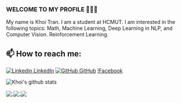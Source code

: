 ### WELCOME TO MY PROFILE 👋👋👋
My name is Khoi Tran. I am a student at HCMUT. I am interested in the following topics: Math, Machine Learning, Deep Learning in NLP, and Computer Vision. Reinforcement Learning.<br>
## 📫 How to reach me: 

[![Linkedin](https://i.stack.imgur.com/gVE0j.png) LinkedIn](https://www.linkedin.com/in/khoi-tran-909246262/) [![GitHub](https://i.stack.imgur.com/tskMh.png) GitHub](https://github.com/khoitran2003) [!Facebook](https://www.facebook.com/khoi.tran.8325/)



![Khoi's github stats](https://github-readme-stats-git-masterrstaa-rickstaa.vercel.app/api?username=khoitran2003&show_icons=true&theme=radical&hide=contribs,prs,issues)

<a href="https://github.com/khoitran2003/Mnist_Written_Digit_Recognition/">
  <!-- Change the `github-readme-stats.anuraghazra1.vercel.app` to `github-readme-stats.vercel.app`  -->
  <img align="center" src="https://github-readme-stats.anuraghazra1.vercel.app/api/pin/?username=khoitran2003&repo=Mnist_Written_Digit_Recognition&theme=highcontrast" />
</a>    
<a href="https://github.com/khoitran2003/DS_Heart_attack_prediction/">
  <!-- Change the `github-readme-stats.anuraghazra1.vercel.app` to `github-readme-stats.vercel.app`  -->
  <img align="center" src="https://github-readme-stats.anuraghazra1.vercel.app/api/pin/?username=khoitran2003&repo=DS_Heart_attack_prediction&theme=nightowl" />
</a>

<a href="https://github.com/khoitran2003/Titanic/">
  <!-- Change the `github-readme-stats.anuraghazra1.vercel.app` to `github-readme-stats.vercel.app`  -->
  <img align="center" src="https://github-readme-stats.anuraghazra1.vercel.app/api/pin/?username=khoitran2003&repo=Titanic&theme=gruvbox" />
</a>    
